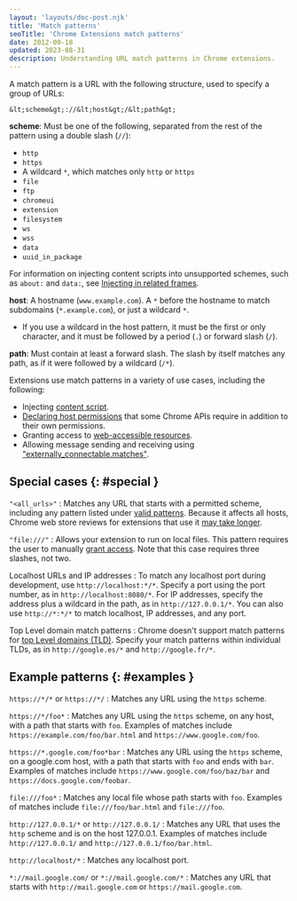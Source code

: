 ```yaml
---
layout: 'layouts/doc-post.njk'
title: 'Match patterns'
seoTitle: 'Chrome Extensions match patterns'
date: 2012-09-18
updated: 2023-08-31
description: Understanding URL match patterns in Chrome extensions.
---
```


A match pattern is a URL with the following structure, used to specify a group of URLs:

```text
&lt;scheme&gt;://&lt;host&gt;/&lt;path&gt;
```

**scheme**: Must be one of the following, separated from the rest of the pattern using a double slash (`//`):

- `http`
- `https`
- A wildcard `*`, which matches only `http` or `https`
- `file`
- `ftp`
- `chromeui`
- `extension`
- `filesystem`
- `ws`
- `wss`
- `data`
- `uuid_in_package`

For information on injecting content scripts into unsupported schemes, such as `about:` and `data:`, see [Injecting in related frames][cs-frames].

**host**: A hostname (`www.example.com`). A `*` before the hostname to match subdomains (`*.example.com`), or just a wildcard `*`.
  - If you use a wildcard in the host pattern, it must be the first or only character, and it must be followed by a period (`.`) or forward slash (`/`).

**path**: Must contain at least a forward slash. The slash by itself matches any path, as if it were followed by a wildcard (`/*`).

Extensions use match patterns in a variety of use cases, including the following:

* Injecting [content script][content-scripts].
* [Declaring host permissions][host-permissions] that some Chrome APIs require in addition to their own permissions.
* Granting access to [web-accessible resources][war].
* Allowing message sending and receiving using ["externally_connectable.matches"][ext-connect].

## Special cases {: #special }

`"<all_urls>"`
: Matches any URL that starts with a permitted scheme, including any pattern listed under [valid patterns](#valid-examples). Because it affects all hosts, Chrome web store reviews for extensions that use it [may take longer](/docs/webstore/review-process/#review-time-factors).

`"file:///"`
: Allows your extension to run on local files. This pattern requires the user to manually [grant access][permissions]. Note that this case requires three slashes, not two.

Localhost URLs and IP addresses
: To match any localhost port during development, use `http://localhost:*/*`. Specify a port using the port number, as in `http://localhost:8080/*`.  For IP addresses, specify the address plus a wildcard in the path, as in `http://127.0.0.1/*`. You can also use `http://*:*/*` to match localhost, IP addresses, and any port.

Top Level domain match patterns
: Chrome doesn't support match patterns for [top Level domains (TLD)][mdn-tld]. Specify your match patterns within individual TLDs, as in `http://google.es/*` and `http://google.fr/*`.

## Example patterns {: #examples }

`https://*/*` or `https://*/`
: Matches any URL using the `https` scheme.

`https://*/foo*`
: Matches any URL using the `https` scheme, on any host, with a path that starts with `foo`. Examples of matches include `https://example.com/foo/bar.html` and `https://www.google.com/foo`.

`https://*.google.com/foo*bar`
: Matches any URL using the `https` scheme, on a google.com host, with a path that starts with `foo` and ends with `bar`. Examples of matches include `https://www.google.com/foo/baz/bar` and `https://docs.google.com/foobar`.

`file:///foo*`
: Matches any local file whose path starts with `foo`. Examples of matches include `file:///foo/bar.html` and `file:///foo`.

`http://127.0.0.1/*` or `http://127.0.0.1/`
: Matches any URL that uses the `http` scheme and is on the host 127.0.0.1. Examples of matches include `http://127.0.0.1/` and `http://127.0.0.1/foo/bar.html`.

`http://localhost/*`
: Matches any localhost port.

`*://mail.google.com/` or `*://mail.google.com/*`
: Matches any URL that starts with `http://mail.google.com` or `https://mail.google.com`.

[content-scripts]: /docs/extensions/mv3/content_scripts
[cs-frames]: /docs/extensions/mv3/content_scripts/#injecting-in-related-frames
[ext-connect]: /docs/extensions/mv3/manifest/externally_connectable/#manifest
[mdn-tld]: https://developer.mozilla.org/docs/Glossary/TLD
[permissions]: /docs/extensions/mv3/declare_permissions/#allow_access
[host-permissions]: /docs/extensions/mv3/declare_permissions/#host-permissions
[war]: /docs/extensions/mv3/manifest/web_accessible_resources/#manifest-declaration
